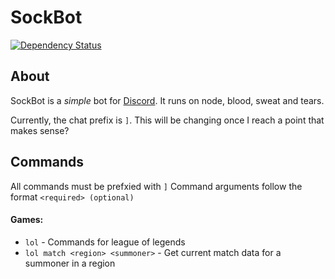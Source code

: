 # SockBot

[![Dependency Status](https://david-dm.org/noriah/sockbot.svg)](https://david-dm.org/noriah/sockbot)

## About

SockBot is a *simple* bot for [Discord](https://discordapp.com/). It runs on node, blood, sweat and tears.



Currently, the chat prefix is `]`. This will be changing once I reach a point that makes sense?

## Commands
All commands must be prefxied with `]`
Command arguments follow the format `<required> (optional)`
#### Games:
- `lol` - Commands for league of legends
- `lol match <region> <summoner>` - Get current match data for a summoner in a region
